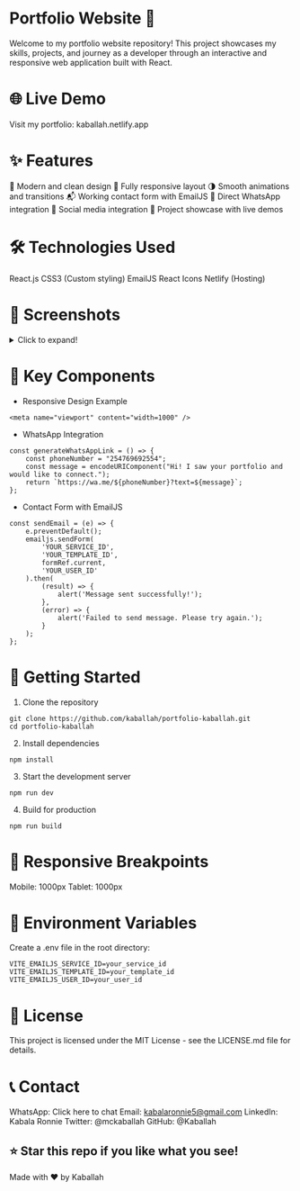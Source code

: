 # Portfolio Website 🚀
Welcome to my portfolio website repository! This project showcases my skills, projects, and journey as a developer through an interactive and responsive web application built with React.


# 🌐 Live Demo
Visit my portfolio: kaballah.netlify.app


# ✨ Features
🎨 Modern and clean design
📱 Fully responsive layout
🌗 Smooth animations and transitions
📬 Working contact form with EmailJS
💬 Direct WhatsApp integration
🔗 Social media integration
📂 Project showcase with live demos


# 🛠️ Technologies Used
React.js
CSS3 (Custom styling)
EmailJS
React Icons
Netlify (Hosting)


# 📸 Screenshots
<details> <summary>Click to expand!</summary>
Desktop View
Desktop View

Mobile View
Mobile View

Project Section
!Projects

</details>


# 🎯 Key Components
- Responsive Design Example
```
<meta name="viewport" content="width=1000" />
```

- WhatsApp Integration
```
const generateWhatsAppLink = () => {
    const phoneNumber = "254769692554";
    const message = encodeURIComponent("Hi! I saw your portfolio and would like to connect.");
    return `https://wa.me/${phoneNumber}?text=${message}`;
};
```

- Contact Form with EmailJS
```
const sendEmail = (e) => {
    e.preventDefault();
    emailjs.sendForm(
        'YOUR_SERVICE_ID',
        'YOUR_TEMPLATE_ID',
        formRef.current,
        'YOUR_USER_ID'
    ).then(
        (result) => {
            alert('Message sent successfully!');
        },
        (error) => {
            alert('Failed to send message. Please try again.');
        }
    );
};
```


# 🚀 Getting Started
1. Clone the repository
```
git clone https://github.com/kaballah/portfolio-kaballah.git
cd portfolio-kaballah
```

2. Install dependencies
```
npm install
```

3. Start the development server
```
npm run dev
```

4. Build for production
```
npm run build
```


# 📱 Responsive Breakpoints
Mobile: 1000px
Tablet: 1000px


# 🔑 Environment Variables
Create a .env file in the root directory:
```
VITE_EMAILJS_SERVICE_ID=your_service_id
VITE_EMAILJS_TEMPLATE_ID=your_template_id
VITE_EMAILJS_USER_ID=your_user_id
```

# 📄 License
This project is licensed under the MIT License - see the LICENSE.md file for details.


# 📞 Contact
WhatsApp: Click here to chat 
Email: kabalaronnie5@gmail.com
LinkedIn: Kabala Ronnie
Twitter: @mckaballah
GitHub: @Kaballah


## ⭐ Star this repo if you like what you see!

Made with ❤️ by Kaballah